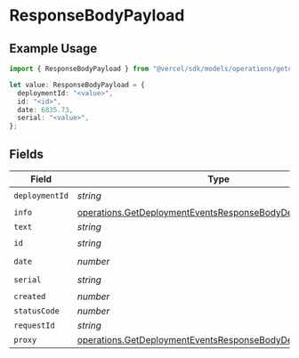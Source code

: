 # ResponseBodyPayload

## Example Usage

```typescript
import { ResponseBodyPayload } from "@vercel/sdk/models/operations/getdeploymentevents.js";

let value: ResponseBodyPayload = {
  deploymentId: "<value>",
  id: "<id>",
  date: 6835.73,
  serial: "<value>",
};
```

## Fields

| Field                                                                                                                                    | Type                                                                                                                                     | Required                                                                                                                                 | Description                                                                                                                              |
| ---------------------------------------------------------------------------------------------------------------------------------------- | ---------------------------------------------------------------------------------------------------------------------------------------- | ---------------------------------------------------------------------------------------------------------------------------------------- | ---------------------------------------------------------------------------------------------------------------------------------------- |
| `deploymentId`                                                                                                                           | *string*                                                                                                                                 | :heavy_check_mark:                                                                                                                       | N/A                                                                                                                                      |
| `info`                                                                                                                                   | [operations.GetDeploymentEventsResponseBodyDeploymentsInfo](../../models/operations/getdeploymenteventsresponsebodydeploymentsinfo.md)   | :heavy_minus_sign:                                                                                                                       | N/A                                                                                                                                      |
| `text`                                                                                                                                   | *string*                                                                                                                                 | :heavy_minus_sign:                                                                                                                       | N/A                                                                                                                                      |
| `id`                                                                                                                                     | *string*                                                                                                                                 | :heavy_check_mark:                                                                                                                       | N/A                                                                                                                                      |
| `date`                                                                                                                                   | *number*                                                                                                                                 | :heavy_check_mark:                                                                                                                       | N/A                                                                                                                                      |
| `serial`                                                                                                                                 | *string*                                                                                                                                 | :heavy_check_mark:                                                                                                                       | N/A                                                                                                                                      |
| `created`                                                                                                                                | *number*                                                                                                                                 | :heavy_minus_sign:                                                                                                                       | N/A                                                                                                                                      |
| `statusCode`                                                                                                                             | *number*                                                                                                                                 | :heavy_minus_sign:                                                                                                                       | N/A                                                                                                                                      |
| `requestId`                                                                                                                              | *string*                                                                                                                                 | :heavy_minus_sign:                                                                                                                       | N/A                                                                                                                                      |
| `proxy`                                                                                                                                  | [operations.GetDeploymentEventsResponseBodyDeploymentsProxy](../../models/operations/getdeploymenteventsresponsebodydeploymentsproxy.md) | :heavy_minus_sign:                                                                                                                       | N/A                                                                                                                                      |